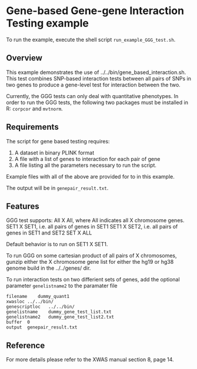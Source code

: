 # Gene-based Gene-gene Interaction Testing example

To run the example, execute the shell script `run_example_GGG_test.sh`.

## Overview

This example demonstrates the use of ../../bin/gene_based_interaction.sh. This
test combines SNP-based interaction tests between all pairs of SNPs in two
genes to produce a gene-level test for interaction between the two.

Currently, the GGG tests can only deal with quantitative phenotypes. In order to
run the GGG tests, the following two packages must be installed in R: `corpcor`
and `mvtnorm`.

## Requirements

The script for gene based testing requires:

1. A dataset in binary PLINK format
2. A file with a list of genes to interaction for each pair of gene
3. A file listing all the parameters necessary to run the script.

Example files with all of the above are provided for to in this example.

The output will be in `genepair_result.txt`.

## Features

GGG test supports:
All X All, where All indicates all X chromosome genes.
SET1 X SET1, i.e. all pairs of genes in SET1
SET1 X SET2, i.e. all pairs of genes in SET1 and SET2
SET X ALL

Default behavior is to run on SET1 X SET1.

To run GGG on some cartesian product of all pairs of X chromosomes, gunzip
either the X chromosome gene list for either the hg19 or hg38 genome build in the
../../genes/ dir.

To run interaction tests on two differient sets of genes, add the optional
parameter `genelistname2` to the paramater file

```
filename    dummy_quant1
xwasloc	../../bin/
genescriptloc	../../bin/
genelistname	dummy_gene_test_list.txt
genelistname2	dummy_gene_test_list2.txt
buffer	0
output	genepair_result.txt
```

## Reference

For more details please refer to the XWAS manual section 8, page 14.
